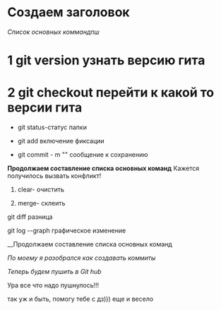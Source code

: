 # Создаем заголовок #

*Список основных коммандпш*

# 1 git version узнать версию гита

# 2 git checkout перейти к какой то версии гита

* git status-статус папки 

* git add включение фиксации

* git commit - m ""  сообщение к сохранению
 
__Продолжаем составление списка основных команд__   Кажется получилось вызвать конфликт!

1. clear- очистить

2. merge- склеить 

git diff разница 

git log --graph графическое изменение


__Продолжаем составление списка основных команд

*По моему я разобрался как создавать коммиты* 

*Теперь будем пушить в Git hub* 

Ура все что надо пушнулось!!!

так уж и быть, помогу тебе с дз)))
еще и весело


